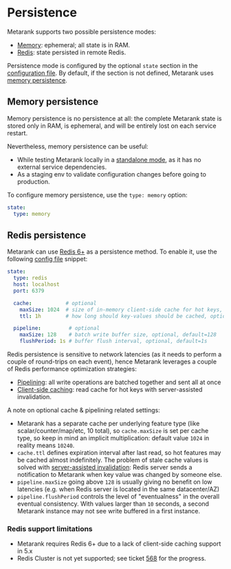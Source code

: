 # Persistence

Metarank supports two possible persistence modes:
* [Memory](persistence.md#memory-persistence): ephemeral; all state is in RAM. 
* [Redis](persistence.md#redis-persistence): state persisted in remote Redis.

Persistence mode is configured by the optional `state` section in the [configuration file](overview.md).
By default, if the section is not defined, Metarank uses [memory persistence](persistence.md#memory-persistence).

## Memory persistence

Memory persistence is no persistence at all: the complete Metarank state is stored only in RAM, is 
ephemeral, and will be entirely lost on each service restart. 

Nevertheless, memory persistence can be useful:
* While testing Metarank locally in a [standalone mode](../deploy/standalone.md), as it has no external service dependencies.
* As a staging env to validate configuration changes before going to production.

To configure memory persistence, use the `type: memory` option:
```yaml
state:
  type: memory
```

## Redis persistence

Metarank can use [Redis 6+](https://redis.io) as a persistence method. To enable it, use the following 
[config file](overview.md) snippet:
```yaml
state:
  type: redis
  host: localhost
  port: 6379

  cache:           # optional
    maxSize: 1024  # size of in-memory client-side cache for hot keys, optional, default=1024
    ttl: 1h        # how long should key-values should be cached, optional, default=1h

  pipeline:         # optional
    maxSize: 128    # batch write buffer size, optional, default=128
    flushPeriod: 1s # buffer flush interval, optional, default=1s
```

Redis persistence is sensitive to network latencies (as it needs to perform a couple of round-trips on each event), 
hence Metarank leverages a couple of Redis performance optimization strategies:
* [Pipelining](https://redis.io/docs/manual/pipelining/): all write operations are batched together and sent all at once
* [Client-side caching](https://redis.io/docs/manual/client-side-caching/): read cache for hot keys with server-assisted 
invalidation.

A note on optional cache & pipelining related settings:
* Metarank has a separate cache per underlying feature type (like scalar/counter/map/etc, 10 total), so 
`cache.maxSize` is set per cache type, so keep in mind an implicit multiplication: default value `1024` in reality
means `10240`.
* `cache.ttl` defines expiration interval after last read, so hot features may be cached almost indefinitely. The problem 
of stale cache values is solved with [server-assisted invalidation](https://redis.io/docs/manual/client-side-caching/): 
Redis server sends a notification to Metarank when key value was changed by someone else.
* `pipeline.maxSize` going above `128` is usually giving no benefit on low latencies (e.g. when Redis server is located 
in the same datacenter/AZ)
* `pipeline.flushPeriod` controls the level of "eventualness" in the overall eventual consistency. With values 
larger than `10` seconds, a second Metarank instance may not see write buffered in a first instance.

### Redis support limitations

* Metarank requires Redis 6+ due to a lack of client-side caching support in 5.x
* Redis Cluster is not yet supported; see ticket [568](https://github.com/metarank/metarank/issues/568) for the progress.